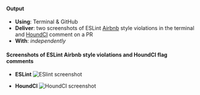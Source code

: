 #### Output
- **Using**: Terminal & GitHub
- **Deliver**: two screenshots of ESLint [Airbnb](https://github.com/airbnb/javascript)  style violations in the terminal and [HoundCI](https://houndci.com/) comment on a PR
- **With**: *independently*

#### Screenshots of ESLint Airbnb style violations and HoundCI flag comments
- **ESLint**
![ESlint screenshot](http://i.imgur.com/m6s4v7f.png) 

- **HoundCI**
![HoundCI screenshot](http://i.imgur.com/QzwEMxi.png) 